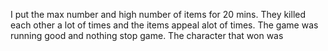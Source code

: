 
I put the max number and high number of items for 20 mins. They killed each other a lot of times and the items appeal alot of times. The game was running good and nothing stop game. The character that won was 
